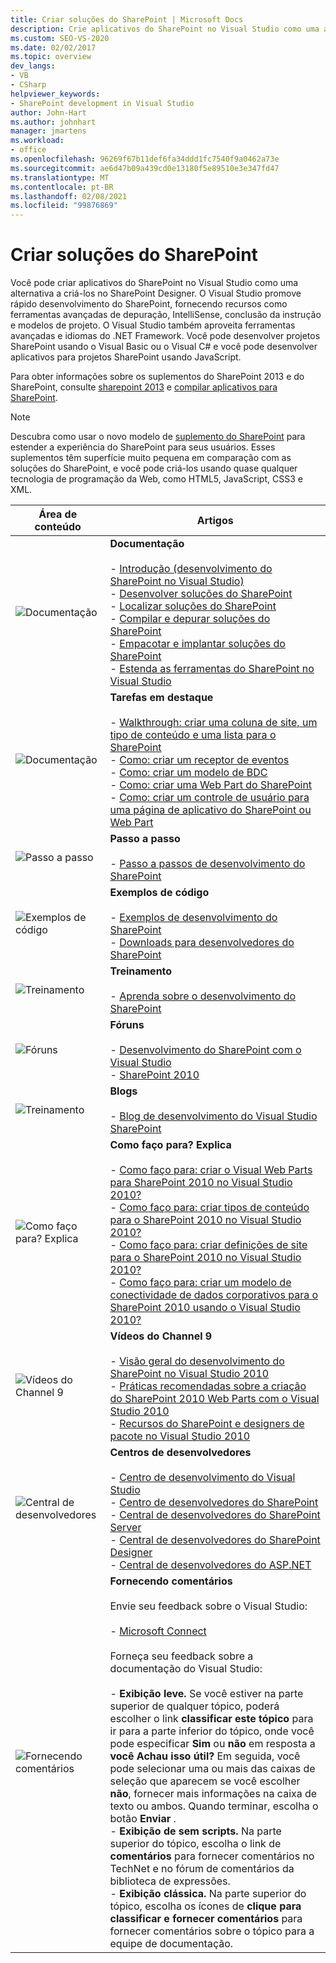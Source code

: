 ```yaml
---
title: Criar soluções do SharePoint | Microsoft Docs
description: Crie aplicativos do SharePoint no Visual Studio como uma alternativa para criá-los no SharePoint Designer.
ms.custom: SEO-VS-2020
ms.date: 02/02/2017
ms.topic: overview
dev_langs:
- VB
- CSharp
helpviewer_keywords:
- SharePoint development in Visual Studio
author: John-Hart
ms.author: johnhart
manager: jmartens
ms.workload:
- office
ms.openlocfilehash: 96269f67b11def6fa34ddd1fc7540f9a0462a73e
ms.sourcegitcommit: ae6d47b09a439cd0e13180f5e89510e3e347fd47
ms.translationtype: MT
ms.contentlocale: pt-BR
ms.lasthandoff: 02/08/2021
ms.locfileid: "99876869"
---
```

# <a name="create-sharepoint-solutions"></a>Criar soluções do SharePoint
  Você pode criar aplicativos do SharePoint no Visual Studio como uma alternativa a criá-los no SharePoint Designer. O Visual Studio promove rápido desenvolvimento do SharePoint, fornecendo recursos como ferramentas avançadas de depuração, IntelliSense, conclusão da instrução e modelos de projeto. O Visual Studio também aproveita ferramentas avançadas e idiomas do .NET Framework. Você pode desenvolver projetos SharePoint usando o Visual Basic ou o Visual C# e você pode desenvolver aplicativos para projetos SharePoint usando JavaScript.

 Para obter informações sobre os suplementos do SharePoint 2013 e do SharePoint, consulte [sharepoint 2013](https://www.microsoft.com/microsoft-365/previous-versions/microsoft-sharepoint-2013) e [compilar aplicativos para SharePoint](/sharepoint/dev/sp-add-ins/sharepoint-add-ins).

> [!NOTE]
> Descubra como usar o novo modelo de [suplemento do SharePoint](/sharepoint/dev/sp-add-ins/sharepoint-add-ins) para estender a experiência do SharePoint para seus usuários. Esses suplementos têm superfície muito pequena em comparação com as soluções do SharePoint, e você pode criá-los usando quase qualquer tecnologia de programação da Web, como HTML5, JavaScript, CSS3 e XML.

|Área de conteúdo|Artigos|
|-|-|
|![Documentação](../sharepoint/media/vs-icon-documentation.gif "Documentação")|**Documentação**<br /><br /> -   [Introdução &#40;desenvolvimento do SharePoint no Visual Studio&#41;](../sharepoint/getting-started-sharepoint-development-in-visual-studio.md)<br />-   [Desenvolver soluções do SharePoint](../sharepoint/developing-sharepoint-solutions.md)<br />-   [Localizar soluções do SharePoint](../sharepoint/localizing-sharepoint-solutions.md)<br />-   [Compilar e depurar soluções do SharePoint](../sharepoint/building-and-debugging-sharepoint-solutions.md)<br />-   [Empacotar e implantar soluções do SharePoint](../sharepoint/packaging-and-deploying-sharepoint-solutions.md)<br />-   [Estenda as ferramentas do SharePoint no Visual Studio](../sharepoint/extending-the-sharepoint-tools-in-visual-studio.md)|
|![Documentação](../sharepoint/media/vs-icon-documentation.gif "Documentação")|**Tarefas em destaque**<br /><br /> -   [Walkthrough: criar uma coluna de site, um tipo de conteúdo e uma lista para o SharePoint](../sharepoint/walkthrough-create-a-site-column-content-type-and-list-for-sharepoint.md)<br />-   [Como: criar um receptor de eventos](../sharepoint/how-to-create-an-event-receiver.md)<br />-   [Como: criar um modelo de BDC](../sharepoint/how-to-create-a-bdc-model.md)<br />-   [Como: criar uma Web Part do SharePoint](../sharepoint/how-to-create-a-sharepoint-web-part.md)<br />-   [Como: criar um controle de usuário para uma página de aplicativo do SharePoint ou Web Part](../sharepoint/how-to-create-a-user-control-for-a-sharepoint-application-page-or-web-part.md)|
|![Passo a passo](../sharepoint/media/vs-icon-walkthroughs.gif "Passo a passo")|**Passo a passo**<br /><br /> -   [Passo a passos de desenvolvimento do SharePoint](../sharepoint/sharepoint-development-walkthroughs.md)|
|![Exemplos de código](../sharepoint/media/vs-icon-codesamples.gif "Exemplos de Código")|**Exemplos de código**<br /><br /> -   [Exemplos de desenvolvimento do SharePoint](../sharepoint/sharepoint-development-samples.md)<br />-   [Downloads para desenvolvedores do SharePoint](/sharepoint/dev/)|
|![Treinamento](../sharepoint/media/vs-icon-training.gif "Treinamento")|**Treinamento**<br /><br /> -   [Aprenda sobre o desenvolvimento do SharePoint](/sharepoint/dev/)|
|![Fóruns](../sharepoint/media/vs-icon-forums.gif "Fóruns")|**Fóruns**<br /><br /> -   [Desenvolvimento do SharePoint com o Visual Studio](https://social.msdn.microsoft.com/Forums/vstudio/home?forum=vssharepointdevelopment)<br />-   [SharePoint 2010](https://social.msdn.microsoft.com/Forums/sharepoint/home?category=sharepoint2010,sharepoint)|
|![Treinamento](../sharepoint/media/vs-icon-training.gif "Treinamento")|**Blogs**<br /><br /> -   [Blog de desenvolvimento do Visual Studio SharePoint](/archive/blogs/vssharepointtoolsblog/)|
|![Como faço para? Explica](../sharepoint/media/vs-icon-howdoivideos.gif "Como faço para? Explica")|**Como faço para? Explica**<br /><br /> -   [Como faço para: criar o Visual Web Parts para SharePoint 2010 no Visual Studio 2010?](https://visualstudio.microsoft.com/)<br />-   [Como faço para: criar tipos de conteúdo para o SharePoint 2010 no Visual Studio 2010?](/previous-versions/visualstudio/visual-studio-2010/dd831853\(v\=vs.100\))<br />-   [Como faço para: criar definições de site para o SharePoint 2010 no Visual Studio 2010?](/previous-versions/visualstudio/visual-studio-2010/dd831853\(v\=vs.100\))<br />-   [Como faço para: criar um modelo de conectividade de dados corporativos para o SharePoint 2010 usando o Visual Studio 2010?](/previous-versions/visualstudio/visual-studio-2010/dd831853\(v\=vs.100\))|
|![Vídeos do Channel 9](../sharepoint/media/vs-icon-channel9videos.gif "Vídeos do Channel 9")|**Vídeos do Channel 9**<br /><br /> -   [Visão geral do desenvolvimento do SharePoint no Visual Studio 2010](https://channel9.msdn.com/blogs/funkyonex/overview-of-sharepoint-development-in-visual-studio-2010)<br />-   [Práticas recomendadas sobre a criação do SharePoint 2010 Web Parts com o Visual Studio 2010](https://channel9.msdn.com/blogs/funkyonex/best-practices-on-building-sharepoint-2010-web-parts-with-visual-studio-2010)<br />-   [Recursos do SharePoint e designers de pacote no Visual Studio 2010](https://channel9.msdn.com/blogs/funkyonex/sharepoint-feature-and-package-designers-in-visual-studio-2010)|
|![Central de desenvolvedores](../sharepoint/media/vs-icon-msdndevcenter.gif "Central de Desenvolvedores")|**Centros de desenvolvedores**<br /><br /> -   [Centro de desenvolvimento do Visual Studio](https://visualstudio.microsoft.com/)<br />-   [Centro de desenvolvedores do SharePoint](/sharepoint/dev/)<br />-   [Central de desenvolvedores do SharePoint Server](/previous-versions/office/fp161348\(v\=office.15\))<br />-   [Central de desenvolvedores do SharePoint Designer](/previous-versions/office/fp161348\(v\=office.15\))<br />-   [Central de desenvolvedores do ASP.NET](/previous-versions/msdn10/aa336522(v=msdn.10))|
|![Fornecendo comentários](../sharepoint/media/vs-icon-feedback.gif "Enviando comentários")|**Fornecendo comentários**<br /><br /> Envie seu feedback sobre o Visual Studio:<br /><br /> -   [Microsoft Connect](/collaborate/connect-redirect)<br /><br /> Forneça seu feedback sobre a documentação do Visual Studio:<br /><br /> -   **Exibição leve.** Se você estiver na parte superior de qualquer tópico, poderá escolher o link **classificar este tópico** para ir para a parte inferior do tópico, onde você pode especificar **Sim** ou **não** em resposta a **você Achau isso útil?** Em seguida, você pode selecionar uma ou mais das caixas de seleção que aparecem se você escolher **não**, fornecer mais informações na caixa de texto ou ambos. Quando terminar, escolha o botão **Enviar** .<br />-   **Exibição de sem scripts.** Na parte superior do tópico, escolha o link de **comentários** para fornecer comentários no TechNet e no fórum de comentários da biblioteca de expressões.<br />-   **Exibição clássica.** Na parte superior do tópico, escolha os ícones de **clique para classificar e fornecer comentários** para fornecer comentários sobre o tópico para a equipe de documentação.|